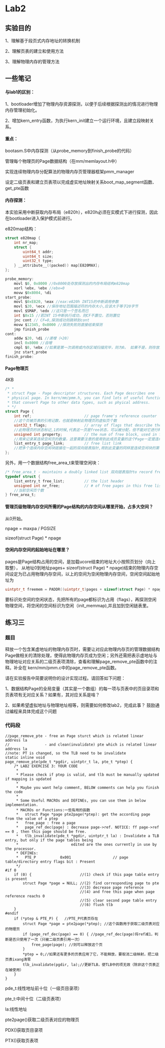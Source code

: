 # Lab2

## 实验目的

1、理解基于段页式内存地址的转换机制

2、理解页表的建立和使用方法

3、理解物理内存的管理方法

## 一些笔记
#### 与lab1的区别：

1、bootloader增加了物理内存资源探测，以便于后续根据探测出的情况进行物理内存管理初始化。

2、增加kern_entry函数，为执行kern_init建立一个运行环境，且建立段映射关系。

#### 重点：

bootasm.S中内存探测（从probe_memory到finish_probe的代码）

管理每个物理页的Page数据结构（在mm/memlayout.h中）

实现连续物理内存分配算法的物理内存页管理器框架pmm_manager

设定二级页表和建立页表项以完成虚实地址映射关系boot_map_segment函数、get_pte函数

#### 内存探测：
本实验采用中断获取内存布局（e820h），e820h必须在实模式下进行探测，因此在bootloader进入保护模式前进行。

e820map结构：
```c
struct e820map {
    int nr_map;
    struct {
        uint64_t addr;
        uint64_t size;
        uint32_t type;
    } __attribute__((packed)) map[E820MAX];
};
```
```c
probe_memory:
    movl $0, 0x8000 //0x8000处存放探测出的内存布局结构e820map
    xorl %ebx, %ebx //ebx=0
    movw $0x8004, %di
start_probe:
    movl $0xE820, %eax //eax:e820h INT15的中断调用参数
    movl $20, %ecx //保存地址范围描述符的内存大小,应该大于等于20字节
    movl $SMAP, %edx //这只是一个签名而已
    int $0x15 //若INT 15中断执行成功，则CF不置位，否则置位
    jnc cont // CF=0,探测成功则跳转到cont
    movw $12345, 0x8000 //探测失败则直接结束探测
    jmp finish_probe
cont:
    addw $20, %di //递增（+20）
    incl 0x8000 //自增
    cmpl $0, %ebx //如果是第一次调用或内存区域扫描完毕，则为0。 如果不是，则存放上次调用之后的计数值
    jnz start_probe
finish_probe:
```
#### Page物理页
4KB
```c
/* *
 * struct Page - Page descriptor structures. Each Page describes one
 * physical page. In kern/mm/pmm.h, you can find lots of useful functions
 * that convert Page to other data types, such as phyical address.
 * */
struct Page {
    int ref;                        // page frame's reference counter
    //这个页被页表的引用记数，也就是映射此物理页的虚拟页个数
    uint32_t flags;                 // array of flags that describe the status of the page frame
    //此物理页的状态标记,1的时候,代表这一页是free状态，可以被分配，但不能对它进行释放；如果为0，那么说明这个页已经分配了，不能被分配，但是可以被释放掉
    unsigned int property;          // the num of free block, used in first fit pm manager
    //用来记录某连续空闲页的数量，这里需要注意的是用到此成员变量的这个Page一定是连续内存块的开始地址
    list_entry_t page_link;         // free list link
    //把多个连续内存空闲块链接在一起的双向链表指针,用到此变量的同样是连续空闲块的第一个
};
```
另外，用一个数据结构free_area_t来管理空闲块：
```c
/* free_area_t - maintains a doubly linked list 双向链表指针to record free (unused) pages */
typedef struct {
    list_entry_t free_list;         // the list header
    unsigned int nr_free;           // # of free pages in this free list
    //当前空闲页个数
} free_area_t;
```
#### 管理页级物理内存空间所需的Page结构的内存空间从哪里开始，占多大空间？

从0开始。

npage = maxpa / PGSIZE

sizeof(struct Page) * npage

#### 空闲内存空间的起始地址在哪里？

pages是Page结构占用的空间，是加载ucore结束的地址大小按照页划分（向上取整），
从地址0到地址pages+ sizeof(struct Page) * npage)结束的物理内存空间设定为已占用物理内存空间，以上的空间为空闲物理内存空间，空闲空间起始地址为
```c
uintptr_t freemem = PADDR((uintptr_t)pages + sizeof(struct Page) * npage);
```
要标识处空间的空闲状态，先把所有的page都标识为占用（flags），再探测空闲物理空间，将空闲的空间标识为空闲（init_memmap),并且加到空闲链表里。

## 练习三

### 题目

释放一个包含某虚地址的物理内存页时，需要让对应此物理内存页的管理数据结构Page做相关的清除处理，使得此物理内存页成为空闲；另外还需把表示虚地址与物理地址对应关系的二级页表项清除，查看和理解page_remove_pte函数中的注释。补全在 kern/mm/pmm.c中的page_remove_pte函数。

请在实验报告中简要说明你的设计实现过程。请回答如下问题：

1、数据结构Page的全局变量（其实是一个数组）的每一项与页表中的页目录项和页表项有无对应关系？如果有，其对应关系是啥？

2、如果希望虚拟地址与物理地址相等，则需要如何修改lab2，完成此事？ 鼓励通过编程来具体完成这个问题

### 代码段
```
//page_remove_pte - free an Page sturct which is related linear address la
//                - and clean(invalidate) pte which is related linear address la
//note: PT is changed, so the TLB need to be invalidate 
static inline void
page_remove_pte(pde_t *pgdir, uintptr_t la, pte_t *ptep) {
    /* LAB2 EXERCISE 3: YOUR CODE
     *
     * Please check if ptep is valid, and tlb must be manually updated if mapping is updated
     *
     * Maybe you want help comment, BELOW comments can help you finish the code
     *
     * Some Useful MACROs and DEFINEs, you can use them in below implementation.
     * MACROs or Functions:一些有用的函数
     *   struct Page *page pte2page(*ptep): get the according page from the value of a ptep
     *   free_page : free a page
     *   page_ref_dec(page) : decrease page->ref. NOTICE: ff page->ref == 0 , then this page should be free.
     *   tlb_invalidate(pde_t *pgdir, uintptr_t la) : Invalidate a TLB entry, but only if the page tables being
     *                        edited are the ones currently in use by the processor.
     * DEFINEs:
     *   PTE_P           0x001                   // page table/directory entry flags bit : Present
     */
#if 0
    if (0) {                      //(1) check if this page table entry is present
        struct Page *page = NULL; //(2) find corresponding page to pte
                                  //(3) decrease page reference
                                  //(4) and free this page when page reference reachs 0
                                  //(5) clear second page table entry
                                  //(6) flush tlb
    }
#endif
    if (*ptep & PTE_P) {   //PTE_P代表页存在
        struct Page *page = pte2page(*ptep); //这个函数用于获取二级页表对应的物理页
        if (page_ref_dec(page) == 0) { //page_ref_dec(page)将ref减1，判断是否只使用了一次（只被二级页表引用一次）
            free_page(page); //则可以释放这个页
        }
        *ptep = 0;//如果还有更多的页表应用了它，不能释放，要取消二级映射，把二级页表ixang清零
        tlb_invalidate(pgdir, la);//更新TLB，使TLB中的项无效（除非这个页表正在被使用）
    }
}
```
pde_t:线性地址前十位（一级页目录项）

pte_t:中间十位（二级页表项）

la:线性地址

pte2page()获取二级页表对应的物理页

PDX()获取页目录项

PTX()获取页表项